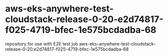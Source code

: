 # aws-eks-anywhere-test-cloudstack-release-0-20-e2d74817-f025-4719-bfec-1e575bcdadba-68
repository for use with E2E test job aws-eks-anywhere-test-cloudstack-release-0-20:e2d74817-f025-4719-bfec-1e575bcdadba-68
